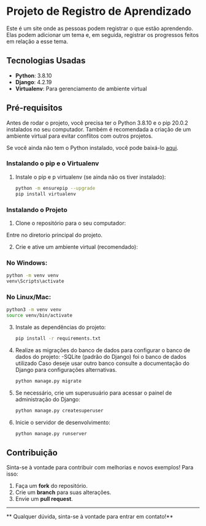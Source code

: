 # Projeto de Registro de Aprendizado

Este é um site onde as pessoas podem registrar o que estão aprendendo. Elas podem adicionar um tema e, em seguida, registrar os progressos feitos em relação a esse tema.

## Tecnologias Usadas

- **Python**: 3.8.10
- **Django**: 4.2.19
- **Virtualenv**: Para gerenciamento de ambiente virtual

## Pré-requisitos

Antes de rodar o projeto, você precisa ter o Python 3.8.10 e o pip 20.0.2 instalados no seu computador. Também é recomendada a criação de um ambiente virtual para evitar conflitos com outros projetos.

Se você ainda não tem o Python instalado, você pode baixá-lo [aqui](https://www.python.org/downloads/release/python-3810/).

### Instalando o pip e o Virtualenv

1. Instale o pip e p virtualenv (se ainda não os tiver instalado):

   ```bash
   python -m ensurepip --upgrade
   pip install virtualenv
   ```

### Instalando o Projeto

1. Clone o repositório para o seu computador:

Entre no diretorio principal do projeto.

2. Crie e ative um ambiente virtual (recomendado):

### No Windows:

   ```bash
   python -m venv venv
   venv\Scripts\activate
   ```

### No Linux/Mac:

   ```bash
   python3 -m venv venv
   source venv/bin/activate
   ```

3. Instale as dependências do projeto:

   ```bash
   pip install -r requirements.txt
   ```

4. Realize as migrações do banco de dados para configurar o banco de dados do projeto:
-SQLite (padrão do Django) foi o banco de dados utilizado Caso deseje usar outro banco  consulte a documentação do Django para configurações alternativas.
   
   ```bash
   python manage.py migrate
   ```

5. Se necessário, crie um superusuário para acessar o painel de administração do Django:

   ```bash
   python manage.py createsuperuser
   ```

6. Inicie o servidor de desenvolvimento:

   ```bash
   python manage.py runserver
   ```

## Contribuição

Sinta-se à vontade para contribuir com melhorias e novos exemplos! Para isso:

1. Faça um **fork** do repositório.
2. Crie um **branch** para suas alterações.
3. Envie um **pull request**.

---

** Qualquer dúvida, sinta-se à vontade para entrar em contato!**

